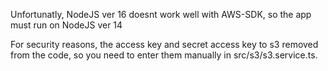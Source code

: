 
Unfortunatly, NodeJS ver 16 doesnt work well with AWS-SDK, so the app must run on NodeJS ver 14

For security reasons, the access key and secret access key to s3 removed from the code, so you need to enter them manually in src/s3/s3.service.ts.
